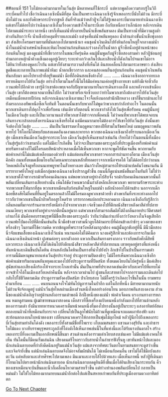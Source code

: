 ##ตอนที่ 151 ใบไม้ทองคำมากมายในเวิ่นสุ่ย
มีหลายคนที่ใช้กระบี่  แต่หากพูดถึงความรอบรู้ในวิถีกระบี่คนทั่วไป เชื่อว่าเฉินฉางเซิงนั้นดีที่สุด
นั่นเป็นเพราะเฉินฉางเซิงรู้จักเพลงกระบี่นับไม่ถ้วน มีกระบี่นับไม่ถ้วน และยังศึกษากระบี่จากซูหลี
อันที่จริงแม้ว่าหลัวปู้จะไม่ได้รู้เพลงกระบี่มากมายเท่าเฉินฉางเซิง แต่เขาก็ไม่ด้อยไปกว่าเฉินฉางเซิงในเรื่องความเข้าใจในกระบี่เลย ถึงกับเหนือกว่าเล็กน้อย
หลังจากเดินไปตามแม่น้ำระยะเวลาหนึ่ง เขาก็เห็นแม่น้ำที่กลายเป็นน้ำแข็งพลันขาดลง มันเป็นทางน้ำที่มีความสูงต่ำต่างกันสิบกว่าจั้ง
น้ำแข็งปกคลุมที่ราบและแม่น้ำ แต่จุดที่แม่น้ำพลันหยุดลง น้ำด้านล่างขั้นน้ำแข็งพุ่งออกมา ส่งเสียงโครมครามยามที่มันตกลงไปตามหน้าผา
คนชุดน้ำเงินเดินไปยังหินก้อนใหญ่ใจกลางแม่น้ำ
น้ำในแม่น้ำนำเศษน้ำแข็งและหิมะไหลผ่านก้อนหินและร่วงลงไปในน้ำตก
มู่จิ่วซือนั่งอยู่ด้านหน้าของก้อนหินใหญ่ มองดูแม่น้ำที่เชี่ยวกรากในขณะที่ครุ่นคิด
คนผู้นั้นพูดกับมู่จิ่วซือสองสามคำ
หลัวปู้ซ่อนอยู่ท่ามกลางหญ้าน้ำค้างแข็งมองดูอยู่เงียบๆ
ระยะห่างกว้างเกินไปและเสียงน้ำก็ดังเกินไปจนเขาไม่อาจได้ยินว่าทั้งสองพูดอะไรกัน แต่เขาก็ยังสามารถวาดสิ่งที่เห็นได้
ดินสอเคลื่อนไปตามกระดาษขาว ส่งเสียงขูดขีดและกลายเป็นภาพแม่น้ำหิมะ น้ำตกเชี่ยวกราก และคนสองคนยืนอยู่บนก้อนหิน
คนชุดน้ำเงินพลันหันกลับมา มองไปทางป่าที่อยู่ริมแม่น้ำ
มือที่ถือดินสอแข็งค้างไป
……
……
เฉินฉางเซิงออกจากทะเลทรายเดินทางไปยังเวิ่นสุ่ย อย่างไรก็ตามในครั้งนี้ไม่ได้มีแค่หนานเค่ออยู่ข้างกายเขา แต่ยังมีเจ๋อซิ่วกับกวนเฟยไป๋อีกด้วย
เขารู้ดีว่าเขาต้องพบเจอกับปัญหามากมายในการเดินทางลงใต้ และหลังจากเข้าเมืองเวิ่นสุ่ย เขาก็ต้องพบเจอมากขึ้นไปอีก
ไม่ว่าเขาหรือเจ๋อซิ่วบอกว่าทำไมพวกเขาถึงต้องการไปยังเวิ่นสุ่ย
เหมือนเมื่อหลายปีก่อน หลังจากเฉินฉางเซิงเอาชนะโจวจื้อเหิงนอกสำนักฝึกหลวง เขาก็ขึ้นรถม้าและไปยังตรอกกองทัพเหนือซือเจิ้งทันที
ในตอนนั้นเขากับพวกก็ไม่พูดว่าพวกเขากำลังทำอะไร
ในตอนนั้นพวกเขาเดินทางไปคุกโจวเพื่อรับคน เช่นเดียวกับตอนนี้ พวกเขากำลังไปเวิ่นสุ่ยเพื่อรับคน
คนผู้นั้นอยู่ในเมืองเวิ่นสุ่ย และก็เป็นเวลานานแล้วที่พวกเขาได้ข่าวจากเพื่อคนนี้
ไม่ว่าคนที่พวกเขาได้พบเจอบนเส้นทางจะกล้าลอบสังหารเฉินฉางเซิงหรือไม่ แต่มีคนมากมายไม่ต้องการให้เขาไปยังเวิ่นสุ่ย
ดังนั้นเขาจึงต้องไปเวิ่นสุ่ย
……
……
มันเป็นวันธรรมดาในฤดูหนาวของปีที่สามในรัชศกใหม่ เมฆฤดูหนาวพลันหายไป ให้โลกนี้ได้พบกับแสงแดดอันงดงามและหายาก พวกของเฉินฉางเซิงมาถึงที่ราบนอกเมืองเวิ่นสุ่ย
เมื่อเขาเห็นเมืองเวิ่นสุ่ยจากระยะไกล เมืองเวิ่นสุ่ยก็เห็นเขาแล้วเช่นกัน
เรียกได้ว่าในตอนนี้ทั้งเมืองเวิ่นสุ่ยรู้แล้วว่าเขามาถึง
แต่ไม่มีอะไรเกิดขึ้น
ไม่ว่าจะเป็นยามของตระกูลถังที่ประตูเมืองหรือพ่อค้าแม่ขายริมทางต่างก็ไม่มีใครเผยสีหน้าประหลาดเมื่อได้เห็นพวกเขา
หากจะพูดให้ชัดเจนขึ้น พวกยามกับพ่อค้าเหล่านี้ไม่แม้แต่เหลือบมองด้วยซ้ำ แม้แต่ตอนที่พวกเขาตรวจเอกสารผ่านทางก็ตาม
เมืองเวิ่นสุ่ยคึกคัก ถนนทั้งหมดเชื่อมโยงกันโดยเฉพาะถนนหลักที่ทอดยาวจากเหนือจรดใต้ ไม่ได้ด้อยไปกว่าถนนวิหคเพลิงในจิงตูหรือถนนเทพบูรพาในลั่วหยางเลย มันกว้างใหญ่สามารถให้รถม้าแปดคันวิ่งขนานกัน มีบรรยากาศยิ่งใหญ่
แต่เมื่อกลุ่มของเฉินฉางเซิงปรากฏตัวขึ้น ถนนนี้ก็ดูแน่นขนัดขึ้นมาในทันที
ไม่ใช่ว่าพวกเขาตั้งใจขวางรถม้าหรือคนเดินถนน แต่พอพวกเขาอยู่ห่างไปสิบจั้ง รถม้ากับคนเดินถนนพวกนั้นก็พลันเปลี่ยนเส้นทางเสียอย่างนั้น
เห็นได้ชัดว่าคนพวกนั้นกำลังหลีกเลี่ยงพวกเขา พยายามรักษาระยะห่างจากพวกเขาให้มากที่สุด
พวกเขาเหมือนกับก้อนหินใหญ่ในแม่น้ำ ผลักน้ำออกไปด้านข้าง
นอกจากเด็กน้อยขี้สงสัยไม่กี่คนที่ยืนอยู่ในตรอกแล้วก็ไม่มีใครมองดูพวกเขาด้วยซ้ำ ต่างพากันทิ้งระยะห่างออกไปราวกับว่าพวกเขาเป็นน้ำป่าหรืออสูรโหดร้าย
บรรยากาศแปลกประหลาดมาก เฉินฉางเซิงถึงกับรู้สึกว่ากลิ่นหอมที่มาจากร้านอาหารยังหนีห่างไปจากพวกเขา
เจ๋อซิ่วมองไปที่ตึกผนังสีขาวหลังคาสีดำที่ปลายถนนเงียบๆ
พวกเขายังอยู่ห่างจากตึกนั้นอยู่มาก แต่พวกเขาก็สามารถสัมผัสได้ถึงกลิ่นอายประวัติศาสตร์เก่าแก่ได้
มันคือหอบรรพบุรุษที่มีชื่อเสียงของตระกูลถัง ว่ากันว่ามันเก่าแก่ยิ่งกว่าวังหลวงในจิงตูเสียอีก
กวนเฟยไป๋มองไปที่ตึกนั้นเช่นกัน นิ้วมือข้างขวาสามนิ้วลูบไล้ด้ามกระบี่ที่ค่อนข้างเก่าช้าๆ ดวงตาของเขาหรี่ลงช้าๆ ในยามที่ใช้ความคิด
หากข้อมูลที่พระราชวังหลีส่งมาถูกต้อง คนผู้นั้นถูกขังอยู่ที่นี่
มีนิ้วมือสองนิ้วจับแขนเสื้อของเฉินฉางเซิงไว้แน่น หนานเค่อไม่ได้คิดมาก นางแค่รู้สึกหิวและต้องการจะกินเนื้อ
เฉินฉางเซิงเดินนำหน้า
ฝูงชนค่อยๆ แยกตัวออก แหวกเป็นเส้นทางตรงกลาง ราวกับพลังศักดิ์สิทธิ์แหวกทะเล
เฉินฉางเซิงไม่ได้เดินไปยังตึกผนังสีขาวหลังคาสีดำที่ปลายถนน เขาหยุดอยู่ตรงที่แห่งหนึ่ง หันหน้าและเดินขึ้นบันไดหิน
ด้านหลังบันไดหินเป็นทางที่นำไปยังป่า ลึกเข้าไปในป่าเป็นอารามเต๋า
อารามนี้มีมหามุขนายกแห่งเวิ่นสุ่ยประจำอยู่
ประตูอารามปิดลงช้าๆ
ไม่มีใครเห็นพวกเฉินฉางเซิงอีก
พ่อค้าแม่ขายริมถนนพลันหยุดและมองไปยังประตูอารามที่ปิดสนิท
ทั้งหมดเงียบงันไปครู่หนึ่ง มีแค่เสียงสุนัขเห่าและเสียงเด็กร้องไห้จากระยะไกลเท่านั้น
มันเป็นภาพที่ประหลาดเช่นเดียวกับละครใบ้ที่แทบไม่อาจเข้าใจได้ในเมืองเสวี่ยเหล่าคืนนั้น
หลังจากเวลาผ่านไป ฝูงชนก็ละสายตาไปจากอารามและเดินต่อไป กลับไปใช้ชีวิตตามเดิม
ประตูอารามยังคงปิดสนิท ป่าเงียบสงบ
ไม่มีใครรู้ว่าเกิดอะไรขึ้นในนั้น
ยามพรบค่ำมาเยือน
……
……
คนบนถนนจงใจไม่หันไปดูอารามในป่าอีก แต่ในอีกที่หนึ่ง มีสายตามากมายนับไม่ถ้วนจับจ้องดูอยู่
แม่น้ำเวิ่นสุ่ยไหลผ่านเมืองส่วนหนึ่งไหลอย่างอ่อนโยน มอบภาพอันสงบงดงาม ส่วนนี้ของแม่น้ำดังเอิญว่าอยู่ด้านหลังอารามเต๋าพอดี
อีกฝั่งหนึ่งของแม่น้ำ พ่อค้าเจ็ดคน แรงงานทางการหกคน หมอดูสามคน ผู้เฒ่าขายขนมงาสองคน เด็กสาวที่ซื้อเครื่องแป้งคนหนึ่งกำลังมองไปที่สวนด้านหลังของอารามเต๋า
ยังมีนายทหารหนวดเคราเต็มหน้าคนหนึ่งที่มองไปทางนั้นอยู่เป็นระยะๆ
แสงอาทิตย์อัสดงตกลงบนผิวน้ำที่เหมือนกับกระจก เปลี่ยนไปเป็นลูกไฟนับไม่ถ้วนที่ดูเหมือนจะแผดเผาท้องฟ้า
แสงสะท้อนตกลงบนใบหน้าของเขา เปลี่ยนหนวดเคราให้กลายเป็นพุ่มไม้ลุกไหม้
หลัวปู้นึกไปถึงเพลงกระบี่เวิ่นสุ่ยสามท่าอันโด่งดัง
เพลงกระบี่ทั้งสามมีชื่อที่ไพเราะ เก็บเมฆสนธยา แขวนดวงสุริยัน และลำธารใบไม้แดง
บางทีบรรพบุรุษตระกูลถังที่โด่งดังได้เห็นภาพเช่นนี้ในที่แห่งนี้และได้รับแรงบันดาลใจ สร้างเพลงกระบี่ที่งดงามเป็นเอกลักษณ์นี้ขึ้นมา
สวนด้านหลังอารามเต๋าเงียบสงบเช่นเคย ไม่มีแม้แต่เงาคนให้เห็น
ทันใดนั้นก็มีคนเริ่มเล่นฉิน เสียงดนตรีไหลราวกับสายน้ำในลำธารฟังรื่นหู
เขาหันหน้าไปและมองนักเล่นฉินตาบอดที่กำลังดีดฉินอยู่ริมแม่น้ำเวิ่นสุ่ย
แม้แสงจากทิศตะวันตกในยามสนธยาจะดูสว่างขึ้นและเจิดจ้ายิ่งขึ้น แต่นักเล่นฉินตาบอดจึงไม่อาจสัมผัสมันได้ ไม่เหมือนกับคนอื่น เขาไม่ได้ใช้มือบังแสงตะวัน แค่หลับตาและส่ายศีรษะไปตามเพลง มึนเมาและอาบไล้ไปด้วยแสง
เมื่อเห็นภาพนี้ หลัวปู้ที่เดินมาก็โยนเงินไปตรงหน้านักเล่นฉินตาบอด
นักเล่นฉินตาบอดดูยินดียิ่งขึ้นเมื่อได้ยินเสียงเงินกระทบกัน คิ้วของเขาเหมือนจะบินขึ้นและนิ้วก็เคลื่อนไหวตามสายเร็วขึ้น แต่ท่วงทำนองพลันเปลี่ยนไป กลายเป็นหม่นมัว ไม่ใช่ใบไม้ทองมากมายบนแม่น้ำอีกต่อไปแต่เป็นสหายเก่าพบกันที่ประตูเมืองยามดวงอาทิตย์ตก


[Go To Next Chapter]( ./824.md)